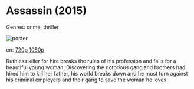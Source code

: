 # Assassin (2015)

Genres: crime, thriller

![poster](http://image.tmdb.org/t/p/w500/3WxpsjI6KoAMEZTs0u2AQkmdiOF.jpg)

en:
  [720p](magnet:?xt=urn:btih:4DFC5A3B3C92E2CDB379D86EA5CA9EE160589D8F&tr=udp://glotorrents.pw:6969/announce&tr=udp://tracker.opentrackr.org:1337/announce&tr=udp://torrent.gresille.org:80/announce&tr=udp://tracker.openbittorrent.com:80&tr=udp://tracker.coppersurfer.tk:6969&tr=udp://tracker.leechers-paradise.org:6969&tr=udp://p4p.arenabg.ch:1337&tr=udp://tracker.internetwarriors.net:1337)
  [1080p](magnet:?xt=urn:btih:DAD705982CD1EA938BECE96FA799F14882087C6B&tr=udp://glotorrents.pw:6969/announce&tr=udp://tracker.opentrackr.org:1337/announce&tr=udp://torrent.gresille.org:80/announce&tr=udp://tracker.openbittorrent.com:80&tr=udp://tracker.coppersurfer.tk:6969&tr=udp://tracker.leechers-paradise.org:6969&tr=udp://p4p.arenabg.ch:1337&tr=udp://tracker.internetwarriors.net:1337)
  


Ruthless killer for hire breaks the rules of his profession and falls for a beautiful young woman. Discovering the notorious gangland brothers had hired him to kill her father, his world breaks down and he must turn against his criminal employers and their gang to save the woman he loves.